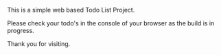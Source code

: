 This is a simple web based Todo List Project.

Please check your todo's in the console of your browser as the build is in progress.


Thank you for visiting.
